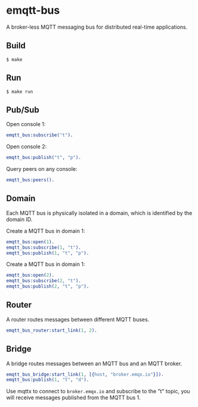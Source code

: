 emqtt-bus
=========

A broker-less MQTT messaging bus for distributed real-time applications.

Build
-----

    $ make

Run
---
    $ make run

Pub/Sub
-------

Open console 1:

```erlang
emqtt_bus:subscribe("t").
```

Open console 2:

```erlang
emqtt_bus:publish("t", "p").
```

Query peers on any console:

```erlang
emqtt_bus:peers().
```

Domain
------

Each MQTT bus is physically isolated in a domain, which is identified by the domain ID.

Create a MQTT bus in domain 1:

```erlang
emqtt_bus:open(1).
emqtt_bus:subscribe(1, "t").
emqtt_bus:publish(1, "t", "p").
```
Create a MQTT bus in domain 1:

```erlang
emqtt_bus:open(2).
emqtt_bus:subscribe(2, "t").
emqtt_bus:publish(2, "t", "p").
```

Router
------

A router routes messages between different MQTT buses.

```erlang
emqtt_bus_router:start_link(1, 2).
```

Bridge
------

A bridge routes messages between an MQTT bus and an MQTT broker.

```erlang
emqtt_bus_bridge:start_link(1, [{host, "broker.emqx.io"}]).
emqtt_bus:publish(1, "t", "d").
```

Use mqttx to connect to `broker.emqx.io` and subscribe to the "t" topic, you will receive messages published from the MQTT bus 1.

